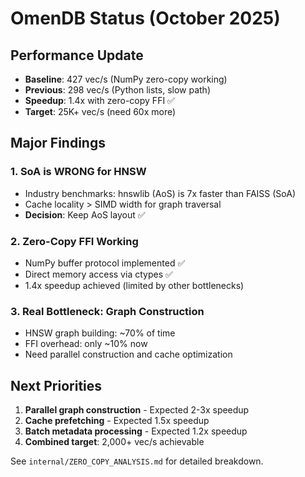 # OmenDB Status (October 2025)

## Performance Update
- **Baseline**: 427 vec/s (NumPy zero-copy working)
- **Previous**: 298 vec/s (Python lists, slow path)
- **Speedup**: 1.4x with zero-copy FFI ✅
- **Target**: 25K+ vec/s (need 60x more)

## Major Findings

### 1. SoA is WRONG for HNSW
- Industry benchmarks: hnswlib (AoS) is 7x faster than FAISS (SoA)
- Cache locality > SIMD width for graph traversal
- **Decision**: Keep AoS layout ✅

### 2. Zero-Copy FFI Working
- NumPy buffer protocol implemented ✅
- Direct memory access via ctypes ✅
- 1.4x speedup achieved (limited by other bottlenecks)

### 3. Real Bottleneck: Graph Construction
- HNSW graph building: ~70% of time
- FFI overhead: only ~10% now
- Need parallel construction and cache optimization

## Next Priorities

1. **Parallel graph construction** - Expected 2-3x speedup
2. **Cache prefetching** - Expected 1.5x speedup
3. **Batch metadata processing** - Expected 1.2x speedup
4. **Combined target**: 2,000+ vec/s achievable

See `internal/ZERO_COPY_ANALYSIS.md` for detailed breakdown.